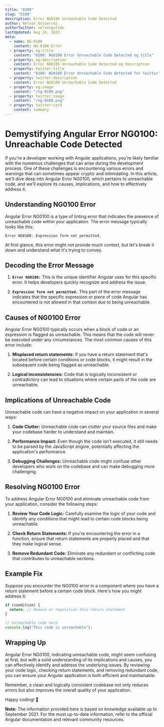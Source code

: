 ```yaml
---
title: "0100"
slug: "0100"
description: Error NG0100 Unreachable Code Detected
author: Nelson Gutierrez
authorTwitter: nelsongutide
lastUpdated: Aug 24, 2023
meta:
  - name: NG-0100
    content: NG-0100 Error
  - property: og:title
    content: "0100: NG0100 Error Unreachable Code Detected og title"
  - property: og:description
    content: Error NG0100 Unreachable Code Detected og description
  - property: twitter:title
    content: "0100: NG0100 Error Unreachable Code Detected for twitter"
  - property: twitter:description
    content: Error NG0100 Unreachable Code Detected
  - property: og:image
    content: "/ng-0100.png"
  - property: twitter:image
    content: "/ng-0100.png"
  - property: twitter:card
    content: summary
---
```


# Demystifying Angular Error NG0100: Unreachable Code Detected

If you're a developer working with Angular applications, you're likely familiar with the numerous challenges that can arise during the development process. One of these challenges is encountering various errors and warnings that can sometimes appear cryptic and intimidating. In this article, we'll dive deep into Angular Error NG0100, which pertains to unreachable code, and we'll explore its causes, implications, and how to effectively address it.

## Understanding NG0100 Error

Angular Error NG0100 is a type of linting error that indicates the presence of unreachable code within your application. The error message typically looks like this:

```
Error NG0100: Expression form not permitted.
```

At first glance, this error might not provide much context, but let's break it down and understand what it's trying to convey.

## Decoding the Error Message

1. **`Error NG0100:`** This is the unique identifier Angular uses for this specific error. It helps developers quickly recognize and address the issue.

2. **`Expression form not permitted.`** This part of the error message indicates that the specific expression or piece of code Angular has encountered is not allowed in that context due to being unreachable.

## Causes of NG0100 Error

Angular Error NG0100 typically occurs when a block of code or an expression is flagged as unreachable. This means that the code will never be executed under any circumstances. The most common causes of this error include:

1. **Misplaced return statements:** If you have a return statement that's located before certain conditions or code blocks, it might result in the subsequent code being flagged as unreachable.

2. **Logical inconsistencies:** Code that is logically inconsistent or contradictory can lead to situations where certain parts of the code are unreachable.

## Implications of Unreachable Code

Unreachable code can have a negative impact on your application in several ways:

1. **Code Clutter:** Unreachable code can clutter your source files and make your codebase harder to understand and maintain.

2. **Performance Impact:** Even though the code isn't executed, it still needs to be parsed by the JavaScript engine, potentially affecting the application's performance.

3. **Debugging Challenges:** Unreachable code might confuse other developers who work on the codebase and can make debugging more challenging.

## Resolving NG0100 Error

To address Angular Error NG0100 and eliminate unreachable code from your application, consider the following steps:

1. **Review Your Code Logic:** Carefully examine the logic of your code and identify any conditions that might lead to certain code blocks being unreachable.

2. **Check Return Statements:** If you're encountering the error in a function, ensure that return statements are properly placed and that they make logical sense.

3. **Remove Redundant Code:** Eliminate any redundant or conflicting code that contributes to unreachable sections.

## Example Fix

Suppose you encounter the NG0100 error in a component where you have a return statement before a certain code block. Here's how you might address it:

```typescript
if (condition) {
  return; // Remove or reposition this return statement
}

// Unreachable code here
console.log("This code is unreachable");
```

## Wrapping Up

Angular Error NG0100, indicating unreachable code, might seem confusing at first, but with a solid understanding of its implications and causes, you can effectively identify and address the underlying issues. By reviewing your code logic, checking return statements, and removing redundant code, you can ensure your Angular application is both efficient and maintainable.

Remember, a clean and logically consistent codebase not only reduces errors but also improves the overall quality of your application.

Happy coding! 🚀

**Note:** The information provided here is based on knowledge available up to September 2021. For the most up-to-date information, refer to the official Angular documentation and relevant community resources.
